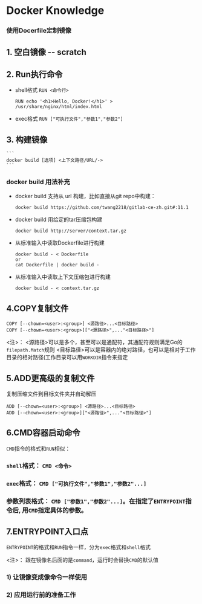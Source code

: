 # Docker Knowledge
### 使用Docerfile定制镜像

## 1. 空白镜像 -- scratch
## 2. Run执行命令
- shell格式
```RUN <命令行>```
    ```
    RUN echo '<h1>Hello, Docker!</h1>' > /usr/share/nginx/html/index.html
    ```
    
- exec格式
```RUN ["可执行文件","参数1","参数2"]```

## 3. 构建镜像
    ```
    docker build [选项] <上下文路径/URL/->
    ```
### docker build 用法补充
- docker build  支持从  url 构建，比如直接从git repo中构建：
    ```
    docker build https://github.com/twang2218/gitlab-ce-zh.git#:11.1
    ```
- docker build 用给定的tar压缩包构建
    ```
    docker build http://server/context.tar.gz
    ```
-  从标准输入中读取Dockerfile进行构建
    ``` 
    docker build - < Dockerfile
    or
    cat Dockerfile | docker build -
    ```
- 从标准输入中读取上下文压缩包进行构建
    ```
    docker build - < context.tar.gz
    ```
## 4.COPY复制文件
```
COPY [--chown=<user>:<group>] <源路径>...<目标路径>
COPY [--chown=<user>:<group>]["<源路径>",..."<目标路径>"]
```
<注>：
<源路径>可以是多个，甚至可以是通配符，其通配符规则满足Go的`filepath.Match`规则
<目标路径>可以是容器内的绝对路径，也可以是相对于工作目录的相对路径(工作目录可以用`WORKDIR`指令来指定

## 5.ADD更高级的复制文件
复制压缩文件到目标文件夹并自动解压
```
ADD [--chown=<user>:<group>] <源路径>...<目标路径>
ADD [--chown=<user>:<group>]["<源路径>",..."<目标路径>"]
```

## 6.CMD容器启动命令
`CMD`指令的格式和`RUN`相似：
### `shell`格式： ```CMD <命令>```

### `exec`格式：   ```CMD ["可执行文件","参数1","参数2"...]```

### 参数列表格式： ```CMD ["参数1","参数2"...]```。在指定了`ENTRYPOINT`指令后, 用`CMD`指定具体的参数。

## 7.ENTRYPOINT入口点
`ENTRYPOINT`的格式和`RUN`指令一样，分为`exec`格式和`shell`格式

<注>：
跟在镜像名后面的是`command`，运行时会替换`CMD`的默认值

### 1) 让镜像变成像命令一样使用
### 2) 应用运行前的准备工作 

